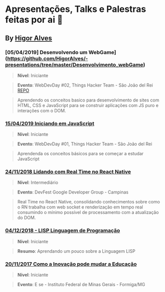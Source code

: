 # Apresentações, Talks e Palestras feitas por ai :metal:
## By [Higor Alves](https://github.com/HigorAlves)

### [05/04/2019] Desenvolvendo um WebGame](https://github.com/HigorAlves/-presentations/tree/master/Desenvolvimento_webGame)
>**Nível**: Iniciante

>**Evento**: WebDevDay #02, Things Hacker Team - São João del Rei
>[REPO](https://github.com/THTBrasil/rock-paper-scissors-)

>Aprendendo os conceitos basico para desenvolvimento de sites com HTML, CSS e JavaScript para se construir aplicações com JS puro e interações com o DOM.

### [15/04/2019 Iniciando em JavaScript](https://github.com/HigorAlves/-presentations/tree/master/Iniciando_em_Javascript_15:03:2019)
>**Nível**: Iniciante

>**Evento**: WebDevDay #01, Things Hacker Team - São João del Rei

>Aprendenda os conceitos básicos para se começar a estudar JavaScript

### [24/11/2018 Lidando com Real Time no React Native](https://github.com/HigorAlves/-presentations/tree/master/Lidando_com_Real_Time_React_Native_24:11:2018)
> **Nível**: Intermediário

> **Evento**: DevFest Google Developer Group - Campinas 

> Real Time no React Native, consolidando conhecimentos sobre como o RN trabalha com web socket e renderização em tempo real consumindo o mínimo possível de processamento com a atualização do DOM.

### [04/12/2018 - LISP Linguagem de Programação](https://github.com/HigorAlves/-presentations/tree/master/LISP_Linguagem_dde_Programa%C3%A7%C3%A3o_04:12:2018)
>**Nível**: Iniciante

> **Resumo**: Aprendando um pouco sobre a Linguagem LISP

### [20/11/2017 Como a Inovação pode mudar a Educação](https://github.com/HigorAlves/-presentations/tree/master/Como_inovacao_pode_mudar_educacao_20:11:2017)
> **Nível**: Iniciante

> **Evento**: E se - Instituto Federal de Minas Gerais - Formiga/MG
